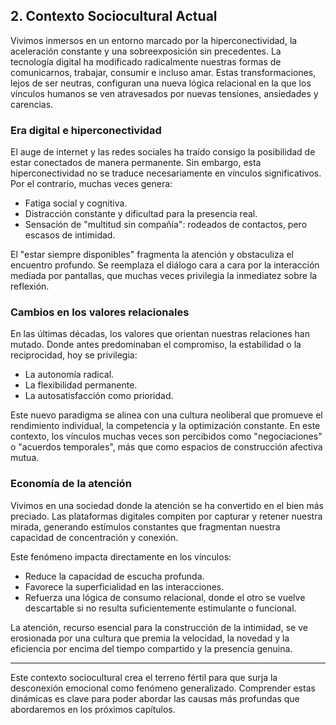 ## 2. Contexto Sociocultural Actual

Vivimos inmersos en un entorno marcado por la hiperconectividad, la aceleración constante y una sobreexposición sin precedentes. La tecnología digital ha modificado radicalmente nuestras formas de comunicarnos, trabajar, consumir e incluso amar. Estas transformaciones, lejos de ser neutras, configuran una nueva lógica relacional en la que los vínculos humanos se ven atravesados por nuevas tensiones, ansiedades y carencias.

### Era digital e hiperconectividad

El auge de internet y las redes sociales ha traído consigo la posibilidad de estar conectados de manera permanente. Sin embargo, esta hiperconectividad no se traduce necesariamente en vínculos significativos. Por el contrario, muchas veces genera:
- Fatiga social y cognitiva.
- Distracción constante y dificultad para la presencia real.
- Sensación de "multitud sin compañía": rodeados de contactos, pero escasos de intimidad.

El "estar siempre disponibles" fragmenta la atención y obstaculiza el encuentro profundo. Se reemplaza el diálogo cara a cara por la interacción mediada por pantallas, que muchas veces privilegia la inmediatez sobre la reflexión.

### Cambios en los valores relacionales

En las últimas décadas, los valores que orientan nuestras relaciones han mutado. Donde antes predominaban el compromiso, la estabilidad o la reciprocidad, hoy se privilegia:
- La autonomía radical.
- La flexibilidad permanente.
- La autosatisfacción como prioridad.

Este nuevo paradigma se alinea con una cultura neoliberal que promueve el rendimiento individual, la competencia y la optimización constante. En este contexto, los vínculos muchas veces son percibidos como "negociaciones" o "acuerdos temporales", más que como espacios de construcción afectiva mutua.

### Economía de la atención

Vivimos en una sociedad donde la atención se ha convertido en el bien más preciado. Las plataformas digitales compiten por capturar y retener nuestra mirada, generando estímulos constantes que fragmentan nuestra capacidad de concentración y conexión.

Este fenómeno impacta directamente en los vínculos:
- Reduce la capacidad de escucha profunda.
- Favorece la superficialidad en las interacciones.
- Refuerza una lógica de consumo relacional, donde el otro se vuelve descartable si no resulta suficientemente estimulante o funcional.

La atención, recurso esencial para la construcción de la intimidad, se ve erosionada por una cultura que premia la velocidad, la novedad y la eficiencia por encima del tiempo compartido y la presencia genuina.

---

Este contexto sociocultural crea el terreno fértil para que surja la desconexión emocional como fenómeno generalizado. Comprender estas dinámicas es clave para poder abordar las causas más profundas que abordaremos en los próximos capítulos.
